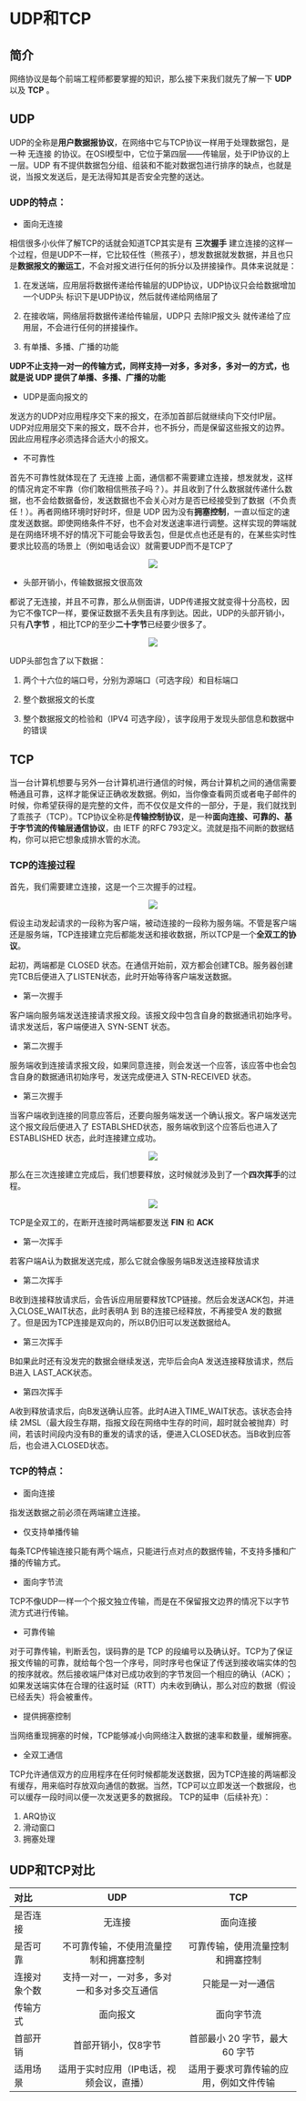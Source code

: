 # UDP和TCP   

## 简介    
网络协议是每个前端工程师都要掌握的知识，那么接下来我们就先了解一下 **UDP** 以及 **TCP** 。

## UDP    
UDP的全称是**用户数据报协议**，在网络中它与TCP协议一样用于处理数据包，是一种 无连接 的协议。在OSI模型中，它位于第四层——传输层，处于IP协议的上一层。UDP 有不提供数据包分组、组装和不能对数据包进行排序的缺点，也就是说，当报文发送后，是无法得知其是否安全完整的送达。

### UDP的特点：

* 面向无连接   

相信很多小伙伴了解TCP的话就会知道TCP其实是有 **三次握手** 建立连接的这样一个过程，但是UDP不一样，它比较任性（熊孩子），想发数据就发数据，并且也只是**数据报文的搬运工**，不会对报文进行任何的拆分以及拼接操作。具体来说就是：

1. 在发送端，应用层将数据传递给传输层的UDP协议，UDP协议只会给数据增加 一个UDP头 标识下是UDP协议，然后就传递给网络层了

2. 在接收端，网络层将数据传递给传输层，UDP只 去除IP报文头 就传递给了应用层，不会进行任何的拼接操作。        

3. 有单播、多播、广播的功能

**UDP不止支持一对一的传输方式，同样支持一对多，多对多，多对一的方式，也就是说 UDP 提供了单播、多播、广播的功能**

* UDP是面向报文的

发送方的UDP对应用程序交下来的报文，在添加首部后就继续向下交付IP层。UDP对应用层交下来的报文，既不合并，也不拆分，而是保留这些报文的边界。因此应用程序必须选择合适大小的报文。

* 不可靠性

首先不可靠性就体现在了 无连接 上面，通信都不需要建立连接，想发就发，这样的情况肯定不牢靠（你们敢相信熊孩子吗？）。并且收到了什么数据就传递什么数据，也不会给数据备份，发送数据也不会关心对方是否已经接受到了数据（不负责任！）。再者网络环境时好时坏，但是 UDP 因为没有**拥塞控制**，一直以恒定的速度发送数据。即使网络条件不好，也不会对发送速率进行调整。这样实现的弊端就是在网络环境不好的情况下可能会导致丢包，但是优点也还是有的，在某些实时性要求比较高的场景上（例如电话会议）就需要UDP而不是TCP了

<div align="center"><img src="../.vuepress/public/images/UDP1.gif"></div>

* 头部开销小，传输数据报文很高效

都说了无连接，并且不可靠，那么从侧面讲，UDP传递报文就变得十分高校，因为它不像TCP一样，要保证数据不丢失且有序到达。因此，UDP的头部开销小，只有**八字节** ，相比TCP的至少**二十字节**已经要少很多了。

<div align="center"><img src="../.vuepress/public/images/UDP2.png"></div>

UDP头部包含了以下数据：

1. 两个十六位的端口号，分别为源端口（可选字段）和目标端口

2. 整个数据报文的长度

3. 整个数据报文的检验和（IPV4 可选字段），该字段用于发现头部信息和数据中的错误         

## TCP    
当一台计算机想要与另外一台计算机进行通信的时候，两台计算机之间的通信需要畅通且可靠，这样才能保证正确收发数据。例如，当你像查看网页或者电子邮件的时候，你希望获得的是完整的文件，而不仅仅是文件的一部分，于是，我们就找到了乖孩子（TCP）。TCP协议全称是**传输控制协议**，是一种**面向连接、可靠的、基于字节流的传输层通信协议**，由 IETF 的RFC 793定义。流就是指不间断的数据结构，你可以把它想象成排水管的水流。             

### TCP的连接过程        
首先，我们需要建立连接，这是一个三次握手的过程。

<div align="center"><img src="../.vuepress/public/images/UDP3.png"></div>

假设主动发起请求的一段称为客户端，被动连接的一段称为服务端。不管是客户端还是服务端，TCP连接建立完后都能发送和接收数据，所以TCP是一个**全双工的协议**。  

起初，两端都是 CLOSED 状态。在通信开始前，双方都会创建TCB。服务器创建完TCB后便进入了LISTEN状态，此时开始等待客户端发送数据。  

* 第一次握手 

客户端向服务端发送连接请求报文段。该报文段中包含自身的数据通讯初始序号。请求发送后，客户端便进入 SYN-SENT 状态。 

* 第二次握手  

服务端收到连接请求报文段，如果同意连接，则会发送一个应答，该应答中也会包含自身的数据通讯初始序号，发送完成便进入 STN-RECEIVED 状态。   

* 第三次握手  

当客户端收到连接的同意应答后，还要向服务端发送一个确认报文。客户端发送完这个报文段后便进入了 ESTABLSHED状态，服务端收到这个应答后也进入了 ESTABLISHED 状态，此时连接建立成功。

<div align="center"><img src="../.vuepress/public/images/UDP4.gif"></div>

那么在三次连接建立完成后，我们想要释放，这时候就涉及到了一个**四次挥手**的过程。 

<div align="center"><img src="../.vuepress/public/images/UDP5.png"></div>

TCP是全双工的，在断开连接时两端都要发送 **FIN** 和 **ACK**

* 第一次挥手   

若客户端A认为数据发送完成，那么它就会像服务端B发送连接释放请求  

* 第二次挥手   

B收到连接释放请求后，会告诉应用层要释放TCP链接。然后会发送ACK包，并进入CLOSE_WAIT状态，此时表明A 到 B的连接已经释放，不再接受A 发的数据了。但是因为TCP连接是双向的，所以B仍旧可以发送数据给A。    

* 第三次挥手   

B如果此时还有没发完的数据会继续发送，完毕后会向A 发送连接释放请求，然后B进入 LAST_ACK状态。 

* 第四次挥手 

A收到释放请求后，向B发送确认应答。此时A进入TIME_WAIT状态。该状态会持续 2MSL（最大段生存期，指报文段在网络中生存的时间，超时就会被抛弃）时间，若该时间段内没有B的重发的请求的话，便进入CLOSED状态。当B收到应答后，也会进入CLOSED状态。        

### TCP的特点：

* 面向连接   

指发送数据之前必须在两端建立连接。

* 仅支持单播传输   

每条TCP传输连接只能有两个端点，只能进行点对点的数据传输，不支持多播和广播的传输方式。

* 面向字节流   

TCP不像UDP一样一个个报文独立传输，而是在不保留报文边界的情况下以字节流方式进行传输。

* 可靠传输   

对于可靠传输，判断丢包，误码靠的是 TCP 的段编号以及确认好。TCP为了保证报文传输的可靠，就给每个包一个序号，同时序号也保证了传送到接收端实体的包的按序就收。然后接收端尸体对已成功收到的字节发回一个相应的确认（ACK）；如果发送端实体在合理的往返时延（RTT）内未收到确认，那么对应的数据（假设已经丢失）将会被重传。

* 提供拥塞控制   

当网络重现拥塞的时候，TCP能够减小向网络注入数据的速率和数量，缓解拥塞。

* 全双工通信

TCP允许通信双方的应用程序在任何时候都能发送数据，因为TCP连接的两端都没有缓存，用来临时存放双向通信的数据。当然，TCP可以立即发送一个数据段，也可以缓存一段时间以便一次发送更多的数据段。    TCP的延申（后续补充）：

1. ARQ协议
2. 滑动窗口
3. 拥塞处理


## UDP和TCP对比

对比|UDP|TCP
:--|:--:|:--:
是否连接|无连接|面向连接
是否可靠|不可靠传输，不使用流量控制和拥塞控制|可靠传输，使用流量控制和拥塞控制
连接对象个数|支持一对一，一对多，多对一和多对多交互通信|只能是一对一通信
传输方式|面向报文|面向字节流
首部开销|首部开销小，仅8字节|首部最小 20 字节，最大 60 字节
适用场景|适用于实时应用（IP电话，视频会议，直播）|适用于要求可靠传输的应用，例如文件传输
